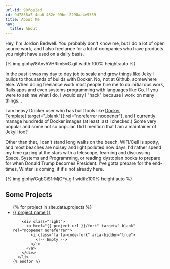 ```yaml
---
url-id: 90fce2ed
id: 9d7858a7-4da6-482e-99be-2298aa4e9559
title: About Me
nav:
  title: About
---
```


Hey, I'm Jordon Bedwell. You probably don't know me, but I do a lot of open
source work, and I also freelance for a lot of companies who have products you
might have used on a daily basis.

{% img
  giphy/8Anv5VHRlm5vG.gif width:100% height:auto
%}

In the past it was my day to day job to scale and grow things like Jekyll builds to thousands of builds with Docker.  No, not at Github, somewhere else. When doing freelance work most people hire me to do initial ops work, Rails apps and even systems programming with languages like Go.  If you were to ask me what I do, I would say I "hack" because I work on many things...

I am heavy Docker user who has built tools like [Docker Template](https://github.com/envygeeks/docker-template){:target="_blank"}{:rel="noreferrer noopener"}, and I currently manage hundreds of Docker images (at least last I checked.) Some very popular and some not so popular.  Did I mention that I am a maintainer of Jekyll too?

Other than that, I can't stand long walks on the beech, WIFI/Cell is spotty, and most beaches are noisey and light polluted now days.  I'd rather spend my time gazing at the stars with a telescope, learning and discussing Space, Systems and Programming, or reading dystopian books to prepare for when Donald Trump becomes President.  I've gotta prepare for the end-times, Winter is coming, if it's not already here.

{% img giphy/GgbCiS1rMjGFy.gif
  width:100% height:auto
%}

## Some Projects

<div class="projects">
  <ul>
    {% for project in site.data.projects %}
      <li>
        <div class="left">
          <a href="{{ project.url }}" target="_blank" rel="noopener noreferrer">
            {{
              project.name
            }}
          </a>
        </div>

        <div class="right">
          <a href="{{ project.url }}/fork" target="_blank" rel="noopener noreferrer">
            <i class="fa fa-code-fork" aria-hidden="true">
              <!-- Empty -->
            </i>
          </a>
        </div>
      </li>
    {% endfor %}
  </ul>
</div>
